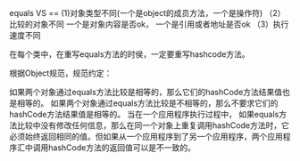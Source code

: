 equals VS  == 
(1)对象类型不同(一个是object的成员方法，一个是操作符)
（2）比较的对象不同 一个是对象内容是否ok， 一个是引用或者地址是否ok
（3）执行速度不同

在每个类中，在重写equals方法的时侯，一定要重写hashcode方法。

根据Object规范，规范约定：

如果两个对象通过equals方法比较是相等的，那么它们的hashCode方法结果值也是相等的。
如果两个对象通过equals方法比较是不相等的，那么不要求它们的hashCode方法结果值是相等的。
当在一个应用程序执行过程中， 如果equals方法比较中没有修改任何信息，那么在同一个对象上重复调用hashCode方法时，它必须始终返回相同的值。但如果从一个应用程序到了另一个应用程序，两个应用程序汇中调用hashCode方法的返回值可以是不一致的。